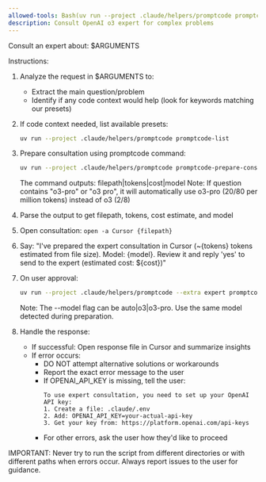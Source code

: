 ```yaml
---
allowed-tools: Bash(uv run --project .claude/helpers/promptcode promptcode-prepare-consultation:*), Bash(uv run --project .claude/helpers/promptcode promptcode-list:*), Bash(uv run --project .claude/helpers/promptcode --extra expert promptcode-ask-expert:*), Bash(open -a Cursor:*), Read(/tmp/expert-*:*)
description: Consult OpenAI o3 expert for complex problems
---
```

Consult an expert about: $ARGUMENTS

Instructions:
1. Analyze the request in $ARGUMENTS to:
   - Extract the main question/problem
   - Identify if any code context would help (look for keywords matching our presets)
   
2. If code context needed, list available presets:
   ```bash
   uv run --project .claude/helpers/promptcode promptcode-list
   ```

3. Prepare consultation using promptcode command:
   ```bash
   uv run --project .claude/helpers/promptcode promptcode-prepare-consultation "YOUR_CLEAR_QUESTION" ["PRESET_NAME"] [--model auto|o3|o3-pro]
   ```
   The command outputs: filepath|tokens|cost|model
   Note: If question contains "o3-pro" or "o3 pro", it will automatically use o3-pro ($20/$80 per million tokens) instead of o3 ($2/$8)

4. Parse the output to get filepath, tokens, cost estimate, and model

5. Open consultation: `open -a Cursor {filepath}`

6. Say: "I've prepared the expert consultation in Cursor (~{tokens} tokens estimated from file size). Model: {model}. Review it and reply 'yes' to send to the expert (estimated cost: ${cost})"

7. On user approval:
   ```bash
   uv run --project .claude/helpers/promptcode --extra expert promptcode-ask-expert --consultation-file {filepath} --model {model} --no-confirm
   ```
   Note: The --model flag can be auto|o3|o3-pro. Use the same model detected during preparation.

8. Handle the response:
   - If successful: Open response file in Cursor and summarize insights
   - If error occurs: 
     - DO NOT attempt alternative solutions or workarounds
     - Report the exact error message to the user
     - If OPENAI_API_KEY is missing, tell the user:
       ```
       To use expert consultation, you need to set up your OpenAI API key:
       1. Create a file: .claude/.env
       2. Add: OPENAI_API_KEY=your-actual-api-key
       3. Get your key from: https://platform.openai.com/api-keys
       ```
     - For other errors, ask the user how they'd like to proceed
   
IMPORTANT: Never try to run the script from different directories or with different paths when errors occur. Always report issues to the user for guidance.